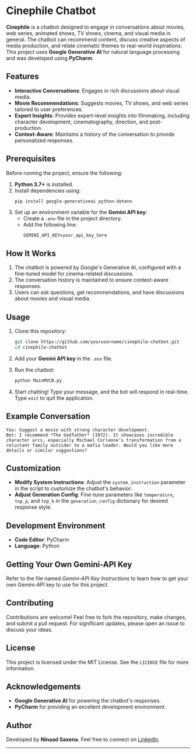 # Cinephile Chatbot

**Cinephile** is a chatbot designed to engage in conversations about movies, web series, animated shows, TV shows, cinema, and visual media in general. The chatbot can recommend content, discuss creative aspects of media production, and relate cinematic themes to real-world inspirations. This project uses **Google Generative AI** for natural language processing and was developed using **PyCharm**.

## Features

- **Interactive Conversations**: Engages in rich discussions about visual media.
- **Movie Recommendations**: Suggests movies, TV shows, and web series tailored to user preferences.
- **Expert Insights**: Provides expert-level insights into filmmaking, including character development, cinematography, direction, and post-production.
- **Context-Aware**: Maintains a history of the conversation to provide personalized responses.

## Prerequisites

Before running the project, ensure the following:

1. **Python 3.7+** is installed.
2. Install dependencies using:
   ```bash
   pip install google-generativeai python-dotenv
   ```
3. Set up an environment variable for the **Gemini API key**:
   - Create a `.env` file in the project directory.
   - Add the following line:
     ```
     GEMINI_API_KEY=your_api_key_here
     ```

## How It Works

1. The chatbot is powered by Google's Generative AI, configured with a fine-tuned model for cinema-related discussions.
2. The conversation history is maintained to ensure context-aware responses.
3. Users can ask questions, get recommendations, and have discussions about movies and visual media.

## Usage

1. Clone this repository:
   ```bash
   git clone https://github.com/yourusername/cinephile-chatbot.git
   cd cinephile-chatbot
   ```

2. Add your **Gemini API key** in the `.env` file.

3. Run the chatbot:
   ```bash
   python MainMVCB.py
   ```

4. Start chatting! Type your message, and the bot will respond in real-time. Type `exit` to quit the application.

## Example Conversation

```plaintext
You: Suggest a movie with strong character development.
Bot: I recommend *The Godfather* (1972). It showcases incredible character arcs, especially Michael Corleone's transformation from a reluctant family outsider to a mafia leader. Would you like more details or similar suggestions?
```

## Customization

- **Modify System Instructions**: Adjust the `system_instruction` parameter in the script to customize the chatbot's behavior.
- **Adjust Generation Config**: Fine-tune parameters like `temperature`, `top_p`, and `top_k` in the `generation_config` dictionary for desired response style.

## Development Environment

- **Code Editor**: PyCharm
- **Language**: Python

## Getting Your Own Gemini-API Key

Refer to the file named *Gemini-API Key Instructions* to learn how to get your own Gemini-API key to use for this project.

## Contributing

Contributions are welcome! Feel free to fork the repository, make changes, and submit a pull request. For significant updates, please open an issue to discuss your ideas.

## License

This project is licensed under the MIT License. See the `LICENSE` file for more information.

## Acknowledgements

- **Google Generative AI** for powering the chatbot's responses.
- **PyCharm** for providing an excellent development environment.

## Author

Developed by **Ninaad Saxena**. Feel free to connect on [LinkedIn](https://www.linkedin.com/in/ninaadsaxena/).

---
